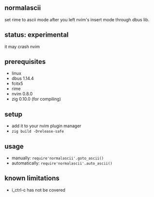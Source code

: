 normalascii
---

set rime to ascii mode after you left nvim's insert mode through dbus lib.

## status: experimental
it may crash nvim

## prerequisites
* linux
* dbus 1.14.4
* fcitx5
* rime
* nvim 0.8.0
* zig 0.10.0 (for compiling)

## setup
* add it to your nvim plugin manager
* `zig build -Drelease-safe`

## usage
* manually: `require'normalascii'.goto_ascii()`
* automatically: `require'normalascii'.auto_ascii()`

## known limitations
* i_ctrl-c has not be covered
